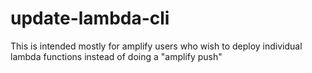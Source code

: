 # update-lambda-cli
This is intended mostly for amplify users who wish to deploy individual lambda functions instead of doing a "amplify push"
